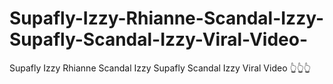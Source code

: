 # Supafly-Izzy-Rhianne-Scandal-Izzy-Supafly-Scandal-Izzy-Viral-Video-
Supafly Izzy Rhianne Scandal Izzy Supafly Scandal Izzy Viral Video 👆👆👆
